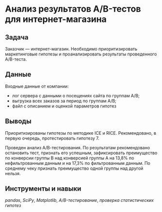 # Анализ результатов A/B-тестов для интернет-магазина

## Задача

Заказчик — интернет-магазин. Необходимо приоритизировать маркетинговые гипотезы и проанализировать результаты проведенного A/B-теста.

## Данные

Входные данные от компании:
- лог сервера с данными о посещениях сайта по группам А/В;
- выгрузка всех заказов за период по группам А/В;
- файл с описанием и оценкой параметров гипотез

## Выводы

Приоритизированы гипотезы по методике ICE и RICE. Рекомендовано, в первую очередь, протестировать гипотезу 7. 

Проведен анализ А/В-тестирования. По результатам рекомендовано остановить тест, признать его успешным, зафиксировать преимущество по конверсии группы B над конверсией группы A на 13,8% по нефильтрованным данным и на 17,3% по фильтрованным данным. По среднему чеку признать преимущество одной группы над другой нельзя.

## Инструменты и навыки 
*pandas*, *SciPy*, *Matplotlib*, *A/B-тестирование*, *проверка статистических гипотез*
